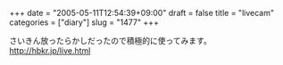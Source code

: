 +++
date = "2005-05-11T12:54:39+09:00"
draft = false
title = "livecam"
categories = ["diary"]
slug = "1477"
+++

さいきん放ったらかしだったので積極的に使ってみます。
<a href="http://hbkr.jp/live.html" target="_blank">http://hbkr.jp/live.html</a>
